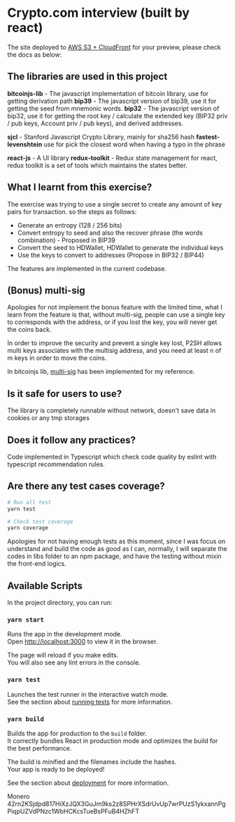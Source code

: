 # Crypto.com interview (built by react)

The site deployed to [AWS S3 + CloudFront](https://d1p37yk9w71ory.cloudfront.net/index.html) for your preview, please check the docs as below:

## The libraries are used in this project

**bitcoinjs-lib** - The javascript implementation of bitcoin library, use for getting derivation path
**bip39** - The javascript version of bip39, use it for getting the seed from mnemonic words.
**bip32** - The javascript version of bip32, use it for getting the root key / calculate the extended key (BIP32 priv / pub keys, Account priv / pub keys), and derived addresses.

**sjcl** - Stanford Javascript Crypto Library, mainly for sha256 hash
**fastest-levenshtein** use for pick the closest word when having a typo in the phrase

**react-js** - A UI library
**redux-toolkit** - Redux state management for react, redux toolkit is a set of tools which maintains the states better.

## What I learnt from this exercise?

The exercise was trying to use a single secret to create any amount of key pairs for transaction. so the steps as follows:

* Generate an entropy (128 / 256 bits)
* Convert entropy to seed and also the recover phrase (the words combination) - Proposed in BIP39
* Convert the seed to HDWallet, HDWallet to generate the individual keys
* Use the keys to convert to addresses (Propose in BIP32 / BIP44)

The features are implemented in the current codebase.

## (Bonus) multi-sig

Apologies for not implement the bonus feature with the limited time, what I learn from the feature is that, without multi-sig, people can use a single key to corresponds with the address, or if you lost the key, you will never get the coins back.

In order to improve the security and prevent a single key lost, P2SH allows multi keys associates with the multisig address, and you need at least n of m keys in order to move the coins.

In bitcoinjs lib, [multi-sig](https://github.com/bitcoinjs/bitcoinjs-lib/blob/239711bf4ef00651af92049bcdf88b12252b945c/test/integration/addresses.spec.ts#L73) has been implemented for my reference.

## Is it safe for users to use?

The library is completely runnable without network, doesn't save data in cookies or any tmp storages

## Does it follow any practices?

Code implemented in Typescript which check code quality by eslint with typescript recommendation rules.

## Are there any test cases coverage?

```sh
# Run all test
yarn test

# Check test coverage
yarn coverage
```

Apologies for not having enough tests as this moment, since I was focus on understand and build the code as good as I can, normally, I will separate the codes in libs folder to an npm package, and have the testing without mixin the front-end logics.

## Available Scripts

In the project directory, you can run:

### `yarn start`

Runs the app in the development mode.\
Open [http://localhost:3000](http://localhost:3000) to view it in the browser.

The page will reload if you make edits.\
You will also see any lint errors in the console.

### `yarn test`

Launches the test runner in the interactive watch mode.\
See the section about [running tests](https://facebook.github.io/create-react-app/docs/running-tests) for more information.

### `yarn build`

Builds the app for production to the `build` folder.\
It correctly bundles React in production mode and optimizes the build for the best performance.

The build is minified and the filenames include the hashes.\
Your app is ready to be deployed!

See the section about [deployment](https://facebook.github.io/create-react-app/docs/deployment) for more information.

Monero
42rn2KSjdpd817HiXzJQX3GuJm9ks2z8SPHrXSdrUvUp7wrPUzS1ykxannPgPiqpUZVdPNzc1WbHCKcsTueBsPFuB4HZhFT
